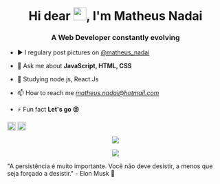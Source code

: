 <h1 align="center">Hi dear <img src="https://raw.githubusercontent.com/kaueMarques/kaueMarques/master/hi.gif" width="30px">, I'm Matheus Nadai</h1>
<h3 align="center">A Web Developer constantly evolving</h3>



- ▶️ I regulary post pictures on <a href="https://www.instagram.com/matheus_nadai/"> @matheus_nadai </a>

- 💬 Ask me about **JavaScript, HTML, CSS**

- 🚀 Studying node.js, React.Js

- 📫 How to reach me *matheus.nadai@hotmail.com*

- ⚡ Fun fact **Let's go 😜**


<p align="center">

<a href="https://www.linkedin.com/in/matheus-de-nadai-a63519211/" target="blank"><img align="center" src="https://cdn.jsdelivr.net/npm/simple-icons@3.0.1/icons/linkedin.svg" alt="matheusnadai" height="20" width="20" /></a>
<a href="https://instagram.com/matheus_nadai" target="blank"><img align="center" src="https://cdn.jsdelivr.net/npm/simple-icons@3.0.1/icons/instagram.svg" alt="matheusnadai" height="20" width="20" /></a>
</p>



<p align="center">
  <img align="center" src="https://github-readme-stats.vercel.app/api?username=MatheusNadai&show_icons=true&theme=react" />
</p>
<p align="center">
  <img align="center" src="https://github-readme-stats.vercel.app/api/top-langs/?username=MatheusNadai&theme=react" />
</p>

"A persistência é muito importante. Você não deve desistir, a menos que seja forçado a desistir." - Elon Musk 🤯
